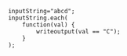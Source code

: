 ```luceescript+trycf
	inputString="abcd";
	inputString.each(
		function(val) {
			writeoutput(val == "C");
		}
	);
```